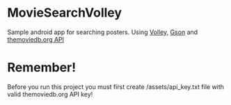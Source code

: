MovieSearchVolley
=================

Sample android app for searching posters. Using [Volley][1], [Gson][2] and [themoviedb.org API][3]

Remember!
=================
Before you run this project you must first create /assets/api\_key.txt file with valid themoviedb.org API key!


[1]: https://android.googlesource.com/platform/frameworks/volley/
[2]: https://code.google.com/p/google-gson/
[3]: http://docs.themoviedb.apiary.io/
